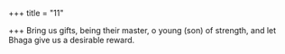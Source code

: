 +++
title = "11"

+++
Bring us gifts, being their master, o young (son) of strength,
and let Bhaga give us a desirable reward.